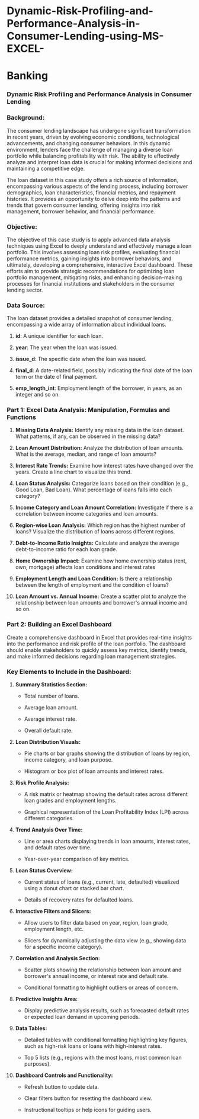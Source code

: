 # Dynamic-Risk-Profiling-and-Performance-Analysis-in-Consumer-Lending-using-MS-EXCEL-

# Banking

### **Dynamic Risk Profiling and Performance Analysis in Consumer Lending**

### **Background:**

The consumer lending landscape has undergone significant transformation in recent years, driven by evolving economic conditions, technological advancements, and changing consumer behaviors. In this dynamic environment, lenders face the challenge of managing a diverse loan portfolio while balancing profitability with risk. The ability to effectively analyze and interpret loan data is crucial for making informed decisions and maintaining a competitive edge.

The loan dataset in this case study offers a rich source of information, encompassing various aspects of the lending process, including borrower demographics, loan characteristics, financial metrics, and repayment histories. It provides an opportunity to delve deep into the patterns and trends that govern consumer lending, offering insights into risk management, borrower behavior, and financial performance.

### **Objective:**

The objective of this case study is to apply advanced data analysis techniques using Excel to deeply understand and effectively manage a loan portfolio. This involves assessing loan risk profiles, evaluating financial performance metrics, gaining insights into borrower behaviors, and ultimately, developing a comprehensive, interactive Excel dashboard. These efforts aim to provide strategic recommendations for optimizing loan portfolio management, mitigating risks, and enhancing decision-making processes for financial institutions and stakeholders in the consumer lending sector.

### **Data Source:**


The loan dataset provides a detailed snapshot of consumer lending, encompassing a wide array of information about individual loans.

1. **id**: A unique identifier for each loan.

2. **year**: The year when the loan was issued.
   
3. **issue_d**: The specific date when the loan was issued.
   
4. **final_d**: A date-related field, possibly indicating the final date of the loan term or the date of final payment.
   
5. **emp_length_int**: Employment length of the borrower, in years, as an integer and so on.
    

 

### **Part 1: Excel Data Analysis: Manipulation, Formulas and Functions**

1. **Missing Data Analysis:** Identify any missing data in the loan dataset. What patterns, if any, can be observed in the missing data?
   
2. **Loan Amount Distribution:** Analyze the distribution of loan amounts. What is the average, median, and range of loan amounts?
   
3. **Interest Rate Trends:** Examine how interest rates have changed over the years. Create a line chart to visualize this trend.
   
4. **Loan Status Analysis:** Categorize loans based on their condition (e.g., Good Loan, Bad Loan). What percentage of loans falls into each category?
   
5. **Income Category and Loan Amount Correlation:** Investigate if there is a correlation between income categories and loan amounts.
    
6. **Region-wise Loan Analysis:** Which region has the highest number of loans? Visualize the distribution of loans across different regions.
    
7. **Debt-to-Income Ratio Insights:** Calculate and analyze the average debt-to-income ratio for each loan grade.
    
8. **Home Ownership Impact:** Examine how home ownership status (rent, own, mortgage) affects loan conditions and interest rates

9. **Employment Length and Loan Condition:** Is there a relationship between the length of employment and the condition of loans?
    
10. **Loan Amount vs. Annual Income:** Create a scatter plot to analyze the relationship between loan amounts and borrower's annual income and so on.
    



### **Part 2: Building an Excel Dashboard**

Create a comprehensive dashboard in Excel that provides real-time insights into the performance and risk profile of the loan portfolio. The dashboard should enable stakeholders to quickly assess key metrics, identify trends, and make informed decisions regarding loan management strategies.

### **Key Elements to Include in the Dashboard:**

1. **Summary Statistics Section:**

    - Total number of loans.
      
    - Average loan amount.
      
    - Average interest rate.
      
    - Overall default rate.
  
2. **Loan Distribution Visuals:**
   
    - Pie charts or bar graphs showing the distribution of loans by region, income category, and loan purpose.
      
    - Histogram or box plot of loan amounts and interest rates.
      
3. **Risk Profile Analysis:**
   
    - A risk matrix or heatmap showing the default rates across different loan grades and employment lengths.
      
    - Graphical representation of the Loan Profitability Index (LPI) across different categories.
      
4. **Trend Analysis Over Time:**
 
    - Line or area charts displaying trends in loan amounts, interest rates, and default rates over time.
      
    - Year-over-year comparison of key metrics.
      
5. **Loan Status Overview:**
 
    - Current status of loans (e.g., current, late, defaulted) visualized using a donut chart or stacked bar chart.
      
    - Details of recovery rates for defaulted loans.
      
6. **Interactive Filters and Slicers:**
 
    - Allow users to filter data based on year, region, loan grade, employment length, etc.
      
    - Slicers for dynamically adjusting the data view (e.g., showing data for a specific income category).
      
7. **Correlation and Analysis Section:**
 
    - Scatter plots showing the relationship between loan amount and borrower's annual income, or interest rate and default rate.
      
    - Conditional formatting to highlight outliers or areas of concern.
      
8. **Predictive Insights Area:**
 
    - Display predictive analysis results, such as forecasted default rates or expected loan demand in upcoming periods.
      
9. **Data Tables:**
 
    - Detailed tables with conditional formatting highlighting key figures, such as high-risk loans or loans with high-interest rates.
      
    - Top 5 lists (e.g., regions with the most loans, most common loan purposes).
      
10. **Dashboard Controls and Functionality:**
 
    - Refresh button to update data.
      
    - Clear filters button for resetting the dashboard view.
      
    - Instructional tooltips or help icons for guiding users.
